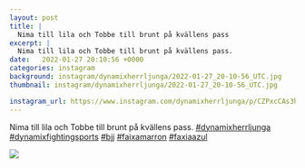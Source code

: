 ```yaml
---
layout: post
title: |
  Nima till lila och Tobbe till brunt på kvällens pass
excerpt: |
  Nima till lila och Tobbe till brunt på kvällens pass.     
date:   2022-01-27 20:10:56 +0000
categories: instagram
background: instagram/dynamixherrljunga/2022-01-27_20-10-56_UTC.jpg
thumbnail: instagram/dynamixherrljunga/2022-01-27_20-10-56_UTC.jpg

instagram_url: https://www.instagram.com/dynamixherrljunga/p/CZPxcCAs3h6
---
```

Nima till lila och Tobbe till brunt på kvällens pass. [#dynamixherrljunga](https://www.instagram.com/explore/tags/dynamixherrljunga/) [#dynamixfightingsports](https://www.instagram.com/explore/tags/dynamixfightingsports/) [#bjj](https://www.instagram.com/explore/tags/bjj/) [#faixamarron](https://www.instagram.com/explore/tags/faixamarron/) [#faxiaazul](https://www.instagram.com/explore/tags/faxiaazul/)



<img src='{{ site.baseurl }}/instagram/dynamixherrljunga/2022-01-27_20-10-56_UTC.jpg' class='img-fluid' />
